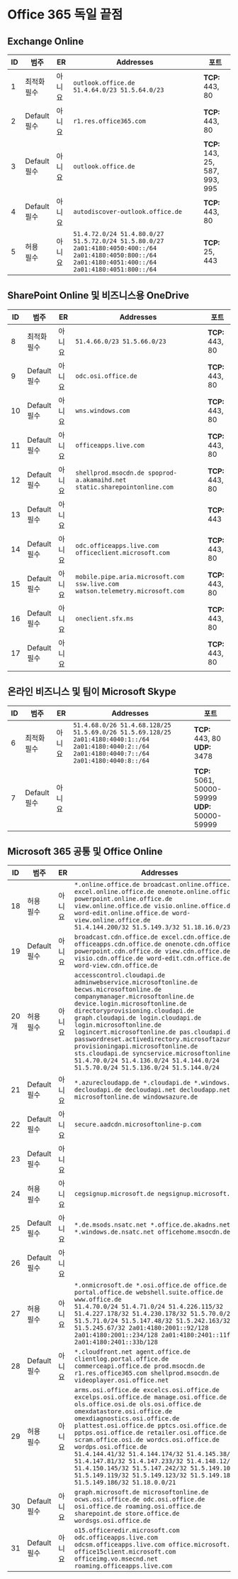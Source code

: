 <!--This file was automatically generated by a script, any manual changes will be overwritten.-->
<!--Please contact the Office 365 Endpoints team with any questions.-->
<!--Germany endpoints version 2018063000-->
<!--File generated 2018-07-20 14:25:17.7211-->

# <a name="office-365-germany-endpoints"></a>Office 365 독일 끝점


## <a name="exchange-online"></a>Exchange Online

ID | 범주             | ER | Addresses                                                                                                                                             | 포트                          
-- | -------------------- | -- | ----------------------------------------------------------------------------------------------------------------------------------------------------- | -------------------------------
1  | 최적화<BR>필수 | 아니요 | `outlook.office.de`<BR>`51.4.64.0/23 51.5.64.0/23`                                                                                                    | **TCP:** 443, 80               
2   | Default<BR>필수  | 아니요 | `r1.res.office365.com`                                                                                                                                | **TCP:** 443, 80               
3  | Default<BR>필수  | 아니요 | `outlook.office.de`                                                                                                                                   | **TCP:** 143, 25, 587, 993, 995
4  | Default<BR>필수  | 아니요 | `autodiscover-outlook.office.de`                                                                                                                      | **TCP:** 443, 80               
5  | 허용<BR>필수    | 아니요 | `51.4.72.0/24 51.4.80.0/27 51.5.72.0/24 51.5.80.0/27 2a01:4180:4050:400::/64 2a01:4180:4050:800::/64 2a01:4180:4051:400::/64 2a01:4180:4051:800::/64` | **TCP:** 25, 443               

## <a name="sharepoint-online-and-onedrive-for-business"></a>SharePoint Online 및 비즈니스용 OneDrive

ID | 범주             | ER | Addresses                                                                    | 포트           
-- | -------------------- | -- | ---------------------------------------------------------------------------- | ----------------
8  | 최적화<BR>필수 | 아니요 | `51.4.66.0/23 51.5.66.0/23`                                                  | **TCP:** 443, 80
9  | Default<BR>필수  | 아니요 | `odc.osi.office.de`                                                          | **TCP:** 443, 80
10  | Default<BR>필수  | 아니요 | `wns.windows.com`                                                            | **TCP:** 443, 80
11  | Default<BR>필수  | 아니요 | `officeapps.live.com`                                                        | **TCP:** 443, 80
12  | Default<BR>필수  | 아니요 | `shellprod.msocdn.de spoprod-a.akamaihd.net static.sharepointonline.com`     | **TCP:** 443, 80
13  | Default<BR>필수  | 아니요 |                                                                              | **TCP:** 443    
14  | Default<BR>필수  | 아니요 | `odc.officeapps.live.com officeclient.microsoft.com`                         | **TCP:** 443, 80
15  | Default<BR>필수  | 아니요 | `mobile.pipe.aria.microsoft.com ssw.live.com watson.telemetry.microsoft.com` | **TCP:** 443, 80
16  | Default<BR>필수  | 아니요 | `oneclient.sfx.ms`                                                           | **TCP:** 443, 80
17  | Default<BR>필수  | 아니요 |                                                                              | **TCP:** 443, 80

## <a name="skype-for-business-online-and-microsoft-teams"></a>온라인 비즈니스 및 팀이 Microsoft Skype

ID | 범주             | ER | Addresses                                                                                                                                         | 포트                                             
-- | -------------------- | -- | ------------------------------------------------------------------------------------------------------------------------------------------------- | --------------------------------------------------
6  | 최적화<BR>필수 | 아니요 | `51.4.68.0/26 51.4.68.128/25 51.5.69.0/26 51.5.69.128/25 2a01:4180:4040:1::/64 2a01:4180:4040:2::/64 2a01:4180:4040:7::/64 2a01:4180:4040:8::/64` | **TCP:** 443, 80<BR>**UDP:** 3478                 
7   | Default<BR>필수  | 아니요 |                                                                                                                                                   | **TCP:** 5061, 50000-59999<BR>**UDP:** 50000-59999

## <a name="microsoft-365-common-and-office-online"></a>Microsoft 365 공통 및 Office Online

ID | 범주            | ER | Addresses                                                                                                                                                                                                                                                                                                                                                                                                                                                                                                                                                             | 포트           
-- | ------------------- | -- | --------------------------------------------------------------------------------------------------------------------------------------------------------------------------------------------------------------------------------------------------------------------------------------------------------------------------------------------------------------------------------------------------------------------------------------------------------------------------------------------------------------------------------------------------------------------- | ----------------
18  | 허용<BR>필수   | 아니요 | `*.online.office.de broadcast.online.office.de excel.online.office.de onenote.online.office.de powerpoint.online.office.de view.online.office.de visio.online.office.de word-edit.online.office.de word-view.online.office.de`<BR>`51.4.144.200/32 51.5.149.3/32 51.18.16.0/23`                                                                                                                                                                                                                                                                                       | **TCP:** 443    
19 | Default<BR>필수 | 아니요 | `broadcast.cdn.office.de excel.cdn.office.de officeapps.cdn.office.de onenote.cdn.office.de powerpoint.cdn.office.de view.cdn.office.de visio.cdn.office.de word-edit.cdn.office.de word-view.cdn.office.de`                                                                                                                                                                                                                                                                                                                                                          | **TCP:** 443    
20 개 | 허용<BR>필수   | 아니요 | `accesscontrol.cloudapi.de adminwebservice.microsoftonline.de becws.microsoftonline.de companymanager.microsoftonline.de device.login.microsoftonline.de directoryprovisioning.cloudapi.de graph.cloudapi.de login.cloudapi.de login.microsoftonline.de logincert.microsoftonline.de pas.cloudapi.de passwordreset.activedirectory.microsoftazure.de provisioningapi.microsoftonline.de sts.cloudapi.de syncservice.microsoftonline.de`<BR>`51.4.70.0/24 51.4.136.0/24 51.4.144.0/24 51.5.70.0/24 51.5.136.0/24 51.5.144.0/24`                                        | **TCP:** 443, 80
21 | Default<BR>필수 | 아니요 | `*.azurecloudapp.de *.cloudapi.de *.windows.de decloudapi.de decloudapi.net decloudapp.net microsoftonline.de windowsazure.de`                                                                                                                                                                                                                                                                                                                                                                                                                                        | **TCP:** 443, 80
22 | Default<BR>필수 | 아니요 | `secure.aadcdn.microsoftonline-p.com`                                                                                                                                                                                                                                                                                                                                                                                                                                                                                                                                 | **TCP:** 443, 80
23 | Default<BR>필수 | 아니요 |                                                                                                                                                                                                                                                                                                                                                                                                                                                                                                                                                                       | **TCP:** 443, 80
24 | 허용<BR>필수   | 아니요 | `cegsignup.microsoft.de negsignup.microsoft.de`                                                                                                                                                                                                                                                                                                                                                                                                                                                                                                                       | **TCP:** 443, 80
25 | Default<BR>필수 | 아니요 | `*.de.msods.nsatc.net *.office.de.akadns.net *.windows.de.nsatc.net officehome.msocdn.de`                                                                                                                                                                                                                                                                                                                                                                                                                                                                             | **TCP:** 443, 80
26 | Default<BR>필수 | 아니요 |                                                                                                                                                                                                                                                                                                                                                                                                                                                                                                                                                                       | **TCP:** 443, 80
27 | 허용<BR>필수   | 아니요 | `*.onmicrosoft.de *.osi.office.de office.de portal.office.de webshell.suite.office.de www.office.de`<BR>`51.4.70.0/24 51.4.71.0/24 51.4.226.115/32 51.4.227.178/32 51.4.230.178/32 51.5.70.0/24 51.5.71.0/24 51.5.147.48/32 51.5.242.163/32 51.5.245.67/32 2a01:4180:2001::92/128 2a01:4180:2001::234/128 2a01:4180:2401::11f/128 2a01:4180:2401::33b/128`                                                                                                                                                                                                            | **TCP:** 443, 80
28 | Default<BR>필수 | 아니요 | `*.cloudfront.net agent.office.de clientlog.portal.office.de commerceapi.office.de prod.msocdn.de r1.res.office365.com shellprod.msocdn.de videoplayer.osi.office.net`                                                                                                                                                                                                                                                                                                                                                                                                | **TCP:** 443, 80
29 | 허용<BR>필수   | 아니요 | `arms.osi.office.de excelcs.osi.office.de excelps.osi.office.de manage.osi.office.de ols.office.osi.de ols.osi.office.de omexdatastore.osi.office.de omexdiagnostics.osi.office.de plattest.osi.office.de pptcs.osi.office.de pptps.osi.office.de retailer.osi.office.de scram.office.osi.de wordcs.osi.office.de wordps.osi.office.de`<BR>`51.4.144.41/32 51.4.144.174/32 51.4.145.38/32 51.4.147.81/32 51.4.147.233/32 51.4.148.12/32 51.4.150.145/32 51.5.147.242/32 51.5.149.100/32 51.5.149.119/32 51.5.149.123/32 51.5.149.180/32 51.5.149.186/32 51.18.0.0/21` | **TCP:** 443, 80
30 | Default<BR>필수 | 아니요 | `graph.microsoft.de microsoftonline.de ocws.osi.office.de odc.osi.office.de osi.office.de roaming.osi.office.de sharepoint.de store.office.de wordsgs.osi.office.de`                                                                                                                                                                                                                                                                                                                                                                                                  | **TCP:** 443, 80
31 | Default<BR>필수 | 아니요 | `o15.officeredir.microsoft.com odc.officeapps.live.com odcsm.officeapps.live.com office.microsoft.com office15client.microsoft.com officeimg.vo.msecnd.net roaming.officeapps.live.com`                                                                                                                                                                                                                                                                                                                                                                               | **TCP:** 443, 80
